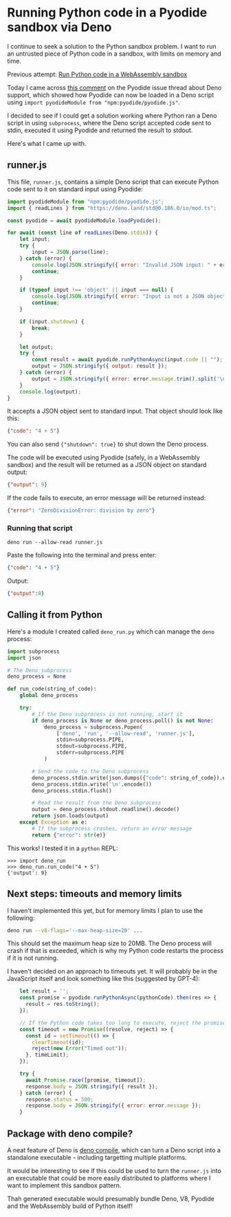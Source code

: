 # Running Python code in a Pyodide sandbox via Deno

I continue to seek a solution to the Python sandbox problem. I want to run an untrusted piece of Python code in a sandbox, with limits on memory and time.

Previous attempt: [Run Python code in a WebAssembly sandbox](https://til.simonwillison.net/webassembly/python-in-a-wasm-sandbox)

Today I came across [this comment](https://github.com/pyodide/pyodide/issues/3420#issuecomment-1542742906) on the Pyodide issue thread about Deno support, which showed how Pyodide can now be loaded in a Deno script using `import pyodideModule from "npm:pyodide/pyodide.js"`.

I decided to see if I could get a solution working where Python ran a Deno script in using `subprocess`, where the Deno script accepted code sent to stdin, executed it using Pyodide and returned the result to stdout.

Here's what I came up with.

## runner.js

This file, `runner.js`, contains a simple Deno script that can execute Python code sent to it on standard input using Pyodide:
```javascript
import pyodideModule from "npm:pyodide/pyodide.js";
import { readLines } from "https://deno.land/std@0.186.0/io/mod.ts";

const pyodide = await pyodideModule.loadPyodide();

for await (const line of readLines(Deno.stdin)) {
    let input;
    try {
        input = JSON.parse(line);
    } catch (error) {
        console.log(JSON.stringify({ error: "Invalid JSON input: " + error.message }));
        continue;
    }

    if (typeof input !== 'object' || input === null) {
        console.log(JSON.stringify({ error: "Input is not a JSON object" }));
        continue;
    }

    if (input.shutdown) {
        break;
    }

    let output;
    try {
        const result = await pyodide.runPythonAsync(input.code || "");
        output = JSON.stringify({ output: result });
    } catch (error) {
        output = JSON.stringify({ error: error.message.trim().split('\n').pop() || ''});
    }
    console.log(output);
}
```
It accepts a JSON object sent to standard input. That object should look like this:
```json
{"code": "4 + 5"}
```
You can also send `{"shutdown": true}` to shut down the Deno process.

The code will be executed using Pyodide (safely, in a WebAssembly sandbox) and the result will be returned as a JSON object on standard output:
```json
{"output": 9}
```
If the code fails to execute, an error message will be returned instead:
```json
{"error": "ZeroDivisionError: division by zero"}
```

### Running that script

```
deno run --allow-read runner.js
```
Paste the following into the terminal and press enter:
```json
{"code": "4 + 5"}
```
Output:
```json
{"output":8}
```

## Calling it from Python

Here's a module I created called `deno_run.py` which can manage the `deno` process:

```python
import subprocess
import json

# The Deno subprocess
deno_process = None

def run_code(string_of_code):
    global deno_process

    try:
        # If the Deno subprocess is not running, start it
        if deno_process is None or deno_process.poll() is not None:
            deno_process = subprocess.Popen(
                ['deno', 'run', '--allow-read', 'runner.js'],
                stdin=subprocess.PIPE,
                stdout=subprocess.PIPE,
                stderr=subprocess.PIPE
            )

        # Send the code to the Deno subprocess
        deno_process.stdin.write(json.dumps({"code": string_of_code}).encode())
        deno_process.stdin.write('\n'.encode())
        deno_process.stdin.flush()

        # Read the result from the Deno subprocess
        output = deno_process.stdout.readline().decode()
        return json.loads(output)
    except Exception as e:
        # If the subprocess crashes, return an error message
        return {"error": str(e)}
```

This works! I tested it in a `python` REPL:
```pycon
>>> import deno_run
>>> deno_run.run_code("4 + 5")
{'output': 9}
```
## Next steps: timeouts and memory limits

I haven't implemented this yet, but for memory limits I plan to use the following:

```bash
deno run --v8-flags='--max-heap-size=20' ...
```
This should set the maximum heap size to 20MB. The Deno process will crash if that is exceeded, which is why my Python code restarts the process if it is not running.

I haven't decided on an approach to timeouts yet. It will probably be in the JavaScript itself and look something like this (suggested by GPT-4):

```javascript
    let result = '';
    const promise = pyodide.runPythonAsync(pythonCode).then(res => {
      result = res.toString();
    });

    // If the Python code takes too long to execute, reject the promise
    const timeout = new Promise((resolve, reject) => {
      const id = setTimeout(() => {
        clearTimeout(id);
        reject(new Error("Timed out"));
      }, timeLimit);
    });

    try {
      await Promise.race([promise, timeout]);
      response.body = JSON.stringify({ result });
    } catch (error) {
      response.status = 500;
      response.body = JSON.stringify({ error: error.message });
    }
```
## Package with deno compile?

A neat feature of Deno is [deno compile](https://deno.com/manual@v1.33.2/tools/compiler), which can turn a Deno script into a standalone executable - including targetting multiple platforms.

It would be interesting to see if this could be used to turn the `runner.js` into an executable that could be more easily distributed to platforms where I want to implement this sandbox pattern.

Thah generated executable would presumably bundle Deno, V8, Pyodide and the WebAssembly build of Python itself!
